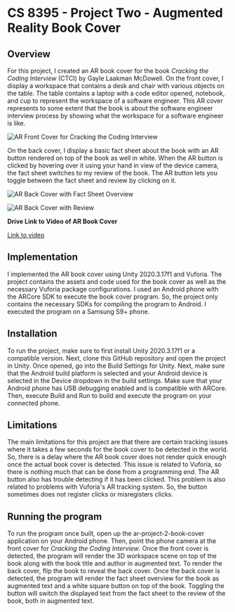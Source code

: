 # CS 8395 - Project Two - Augmented Reality Book Cover

## Overview
For this project, I created an AR book cover for the book *Cracking the Coding Interview* (CTCI) by Gayle Laakman McDowell. 
On the front cover, I display a workspace that contains a desk and chair with various objects on the table. The table 
contains a laptop with a code editor opened, notebook, and cup to represent the workspace of a software engineer. 
This AR cover represents to some extent that the book is about the software engineer interview process by showing 
what the workspace for a software engineer is like. 

![AR Front Cover for *Cracking the Coding Interview*](docs/images/book_cover_front.jpg)

On the back cover, I display a basic fact sheet about the book with an AR button rendered on top of the book as well in white.
When the AR button is clicked by hovering over it using your hand in view of the device camera, the fact sheet switches to 
my review of the book. The AR button lets you toggle between the fact sheet and review by clicking on it.

![AR Back Cover with Fact Sheet Overview](docs/images/book_cover_back_overview.jpg)

![AR Back Cover with Review](docs/images/book_cover_back_review.jpg)

**Drive Link to Video of AR Book Cover**

[Link to video](https://drive.google.com/file/d/1UfhfbcJ6oGlPixjZtjwlACo8W8Ofia-I/view?usp=sharing)

## Implementation

I implemented the AR book cover using Unity 2020.3.17f1 and Vuforia. The project contains the assets and code used for
the book cover as well as the necessary Vuforia package configurations. I used an Android phone with the ARCore SDK to 
execute the book cover program. So, the project only contains the necessary SDKs for compiling the program to Android. 
I executed the program on a Samsung S9+ phone.

## Installation

To run the project, make sure to first install Unity 2020.3.17f1 or a compatible version. Next, clone this
GitHub repository and open the project in Unity. Once opened, go into the Build Settings for Unity. Next, make sure that 
the Android build platform is selected and your Android device is selected in the Device dropdown 
in the build settings. Make sure that your Android phone has USB debugging enabled and is compatible
with ARCore. Then, execute Build and Run to build and execute the program on your connected phone. 

## Limitations

The main limitations for this project are that there are certain tracking issues where it takes a few 
seconds for the book cover to be detected in the world. So, there is a delay where the AR book cover does
not render quick enough once the actual book cover is detected. This issue is related to Vuforia, so there
is nothing much that can be done from a programming end. The AR button also has trouble detecting if it has
been clicked. This problem is also related to problems with Vuforia's AR tracking system. So, the button 
sometimes does not register clicks or misregisters clicks. 

## Running the program

To run the program once built, open up the ar-project-2-book-cover application on your Android phone.
Then, point the phone camera at the front cover for *Cracking the Coding Interview*. Once the 
front cover is detected, the program will render the 3D workspace scene on top of the book along with the book 
title and author in augmented text. To render the back cover, flip the book to reveal the back cover. Once the 
back cover is detected, the program will render the fact sheet overview for the book as augmented text
and a white square button on top of the book. Toggling the button will switch the displayed text from the 
fact sheet to the review of the book, both in augmented text. 
